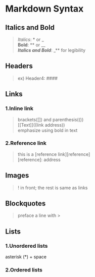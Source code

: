 # Markdown Syntax

## Italics and Bold<br> 
>_Italics_: * or _<br> 
>**Bold**: ** or __<br> 
>**_Italics and Bold_**: _** for legibility<br> 
## Headers<br>
>ex) Header4: ####<br>
## Links<br>
### 1.Inline link<br>
>brackets([]) and parenthesis(())<br>
>[[Text]]((link address))<br>
>emphasize using bold in text<br>
### 2.Reference link<br>
>this is a [reference link][reference]<br>
>[reference]: address<br>
## Images<br> 
>! in front; the rest is same as links <br>
## Blockquotes<br>
>preface a line with ><br>
## Lists<br>
### 1.Unordered lists<br>
asterisk (*) + space<br>
### 2.Ordered lists<br>
